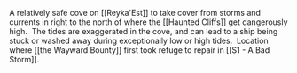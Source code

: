 A relatively safe cove on [[Reyka'Est]] to take cover from storms and currents in right to the north of where the [[Haunted Cliffs]] get dangerously high.  The tides are exaggerated in the cove, and can lead to a ship being stuck or washed away during exceptionally low or high tides.  Location where [[the Wayward Bounty]] first took refuge to repair in [[S1 - A Bad Storm]].